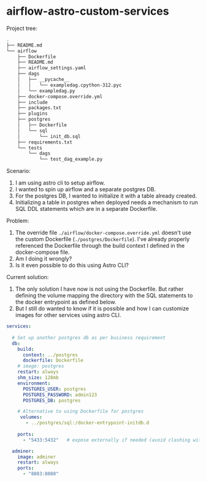 # airflow-astro-custom-services

Project tree:
```sh
.
├── README.md
└── airflow
    ├── Dockerfile
    ├── README.md
    ├── airflow_settings.yaml
    ├── dags
    │   ├── __pycache__
    │   │   └── exampledag.cpython-312.pyc
    │   └── exampledag.py
    ├── docker-compose.override.yml
    ├── include
    ├── packages.txt
    ├── plugins
    ├── postgres
    │   ├── Dockerfile
    │   └── sql
    │       └── init_db.sql
    ├── requirements.txt
    └── tests
        └── dags
            └── test_dag_example.py
```

Scenario:
1. I am using astro cli to setup airflow. 
2. I wanted to spin up airflow and a separate postgres DB. 
3. For the postgres DB, I wanted to initialize it with a table already created.
4. Initializing a table in postgres when deployed needs a mechanism to run SQL DDL statements which are in a separate Dockerfile. 

Problem:
1. The override file `./airflow/docker-compose.override.yml` doesn't use the custom Dockerfile (`./postgres/Dockerfile`). I've already  properly referenced the Dockerfile through the build context I defined in the docker-compose file.
2. Am I doing it wrongly?
3. Is it even possible to do this using Astro CLI?

Current solution:
1. The only solution I have now is not using the Dockerfile. But rather defining the volume mapping the directory with the SQL statements to the docker entrypoint as defined below.
2. But I still do wanted to know if it is possible and how I can customize images for other services using astro CLI.

```yaml
services:
 
  # Set up another postgres db as per business requirement
  db:
    build:
      context: ../postgres
      dockerfile: Dockerfile
    # image: postgres
    restart: always
    shm_size: 128mb
    environment:
      POSTGRES_USER: postgres
      POSTGRES_PASSWORD: admin123
      POSTGRES_DB: postgres

    # Alternative to using Dockerfile for postgres
     volumes:
       - ../postgres/sql:/docker-entrypoint-initdb.d
    
    ports:
      - "5433:5432"   # expose externally if needed (avoid clashing with Astro's metadata db)

  adminer:
    image: adminer
    restart: always
    ports:
      - "8083:8080"
```
